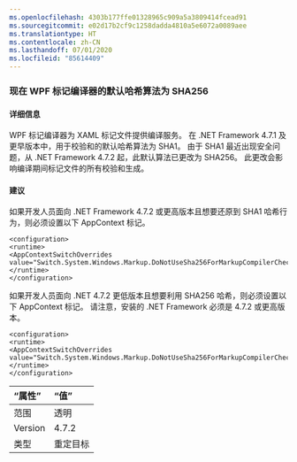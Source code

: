 ```yaml
---
ms.openlocfilehash: 4303b177ffe01328965c909a5a3809414fcead91
ms.sourcegitcommit: e02d17b2cf9c1258dadda4810a5e6072a0089aee
ms.translationtype: HT
ms.contentlocale: zh-CN
ms.lasthandoff: 07/01/2020
ms.locfileid: "85614409"
---
```

### <a name="the-default-hash-algorithm-for-wpfs-markup-compiler-is-now-sha256"></a>现在 WPF 标记编译器的默认哈希算法为 SHA256

#### <a name="details"></a>详细信息

WPF 标记编译器为 XAML 标记文件提供编译服务。  在 .NET Framework 4.7.1 及更早版本中，用于校验和的默认哈希算法为 SHA1。 由于 SHA1 最近出现安全问题，从 .NET Framework 4.7.2 起，此默认算法已更改为 SHA256。  此更改会影响编译期间标记文件的所有校验和生成。

#### <a name="suggestion"></a>建议

如果开发人员面向 .NET Framework 4.7.2 或更高版本且想要还原到 SHA1 哈希行为，则必须设置以下 AppContext 标记。

<pre><code class="lang-xml">&lt;configuration&gt;&#13;&#10;&lt;runtime&gt;&#13;&#10;&lt;AppContextSwitchOverrides value=&quot;Switch.System.Windows.Markup.DoNotUseSha256ForMarkupCompilerChecksumAlgorithm=true&quot;/&gt;&#13;&#10;&lt;/runtime&gt;&#13;&#10;&lt;/configuration&gt;&#13;&#10;</code></pre>

如果开发人员面向 .NET 4.7.2 更低版本且想要利用 SHA256 哈希，则必须设置以下 AppContext 标记。  请注意，安装的 .NET Framework 必须是 4.7.2 或更高版本。

<pre><code class="lang-xml">&lt;configuration&gt;&#13;&#10;&lt;runtime&gt;&#13;&#10;&lt;AppContextSwitchOverrides value=&quot;Switch.System.Windows.Markup.DoNotUseSha256ForMarkupCompilerChecksumAlgorithm=false&#13;&#10;&lt;/runtime&gt;&#13;&#10;&lt;/configuration&gt;&#13;&#10;</code></pre>

| “属性”    | “值”       |
|:--------|:------------|
| 范围   | 透明 |
| Version | 4.7.2       |
| 类型    | 重定目标 |
